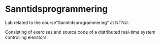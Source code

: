 # Sanntidsprogrammering
Lab related to the course"Sanntidsprogrammering" at NTNU.

Consisting of exercises and source code of a distributed real-time system controlling elevators.
